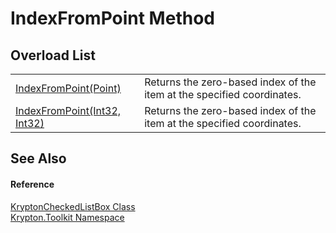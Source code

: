 # IndexFromPoint Method


## Overload List
<table>
<tr>
<td><a href="f6e2d0f7-503f-f485-6364-3e5f26219df4.md">IndexFromPoint(Point)</a></td>
<td>Returns the zero-based index of the item at the specified coordinates.</td></tr>
<tr>
<td><a href="d6d568da-254e-fa7b-6ace-e852584e1dfb.md">IndexFromPoint(Int32, Int32)</a></td>
<td>Returns the zero-based index of the item at the specified coordinates.</td></tr>
</table>

## See Also


#### Reference
<a href="168333b8-00c5-8b39-508d-ad55c6d9dd48.md">KryptonCheckedListBox Class</a>  
<a href="79d2eac2-21f4-54ff-7552-b20c33c30600.md">Krypton.Toolkit Namespace</a>  
